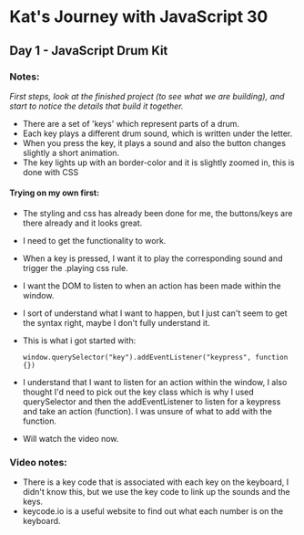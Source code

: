 # Kat's Journey with JavaScript 30

## Day 1 - JavaScript Drum Kit

### Notes:

_First steps, look at the finished project (to see what we are building), and start to notice the details that build it together._

- There are a set of 'keys' which represent parts of a drum.
- Each key plays a different drum sound, which is written under the letter.
- When you press the key, it plays a sound and also the button changes slightly a short animation.
- The key lights up with an border-color and it is slightly zoomed in, this is done with CSS

#### Trying on my own first:

- The styling and css has already been done for me, the buttons/keys are there already and it looks great.
- I need to get the functionality to work.
- When a key is pressed, I want it to play the corresponding sound and trigger the .playing css rule.
- I want the DOM to listen to when an action has been made within the window.
- I sort of understand what I want to happen, but I just can't seem to get the syntax right, maybe I don't fully understand it.
- This is what i got started with:

  `window.querySelector("key").addEventListener("keypress", function {})`

- I understand that I want to listen for an action within the window, I also thought I'd need to pick out the key class which is why I used querySelector and then the addEventListener to listen for a keypress and take an action (function). I was unsure of what to add with the function.
- Will watch the video now.

### Video notes:

- There is a key code that is associated with each key on the keyboard, I didn't know this, but we use the key code to link up the sounds and the keys.
- keycode.io is a useful website to find out what each number is on the keyboard.
